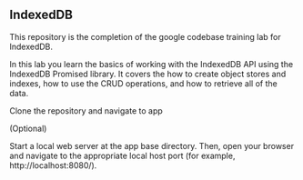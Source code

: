 ## IndexedDB

This repository  is the  completion of the google codebase training lab for  IndexedDB.
 
In this lab you learn the basics of working with the IndexedDB API
using the IndexedDB Promised library. It covers the how to create
object stores and indexes, how to use the CRUD operations, and how
to retrieve all of the data.

Clone the repository and navigate to  app

(Optional)

Start a local web server at the app base directory. Then, open your browser and
navigate to the appropriate local host port (for example, http://localhost:8080/).
